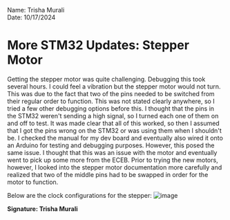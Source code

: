 Name: Trisha Murali <br/>
Date: 10/17/2024

# More STM32 Updates: Stepper Motor 

Getting the stepper motor was quite challenging. Debugging this took several hours. I could feel a vibration but the stepper motor would not turn. This was due to the fact that two of the pins needed to be switched from their regular order to function. This was not stated clearly anywhere, so I tried a few other debugging options before this. I thought that the pins in the STM32 weren't sending a high signal, so I turned each one of them on and off to test. It was made clear that all of this worked, so then I assumed that I got the pins wrong on the STM32 or was using them when I shouldn't be. I checked the manual for my dev board and eventually also wired it onto an Arduino for testing and debugging purposes. However, this posed the same issue. I thought that this was an issue with the motor and eventually went to pick up some more from the ECEB. Prior to trying the new motors, however, I looked into the stepper motor documentation more carefully and realized that two of the middle pins had to be swapped in order for the motor to function. 

Below are the clock configurations for the stepper:
![image](https://github.com/user-attachments/assets/2d9b5283-384b-4f6d-b49b-f1f0cc6d49c6)

**Signature: Trisha Murali**
